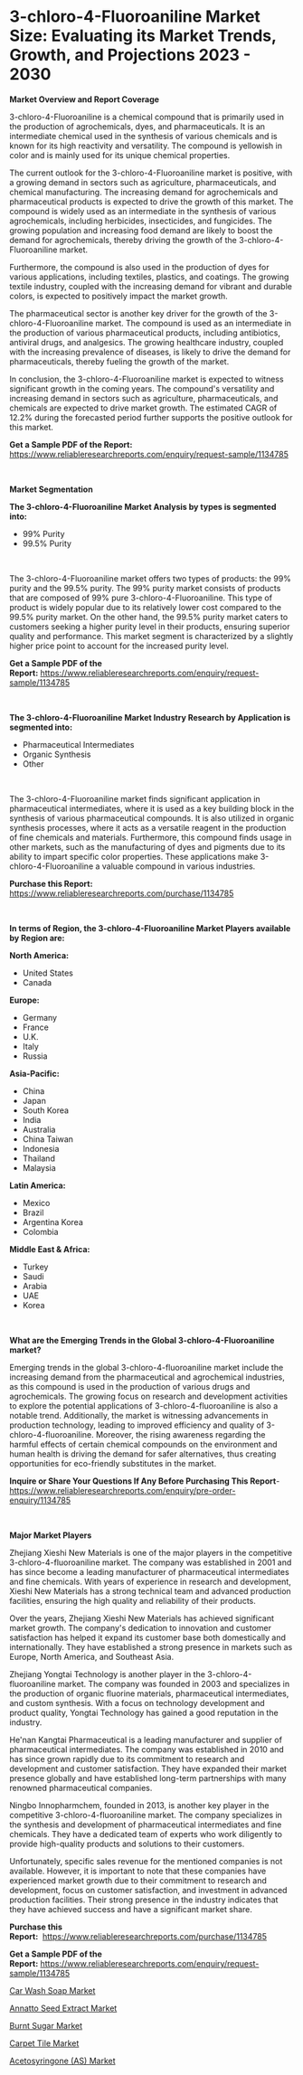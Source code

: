 <p><h1>3-chloro-4-Fluoroaniline Market Size: Evaluating its Market Trends, Growth, and Projections 2023 - 2030</h1></p><p><strong>Market Overview and Report Coverage</strong></p>
<p><p>3-chloro-4-Fluoroaniline is a chemical compound that is primarily used in the production of agrochemicals, dyes, and pharmaceuticals. It is an intermediate chemical used in the synthesis of various chemicals and is known for its high reactivity and versatility. The compound is yellowish in color and is mainly used for its unique chemical properties.</p><p>The current outlook for the 3-chloro-4-Fluoroaniline market is positive, with a growing demand in sectors such as agriculture, pharmaceuticals, and chemical manufacturing. The increasing demand for agrochemicals and pharmaceutical products is expected to drive the growth of this market. The compound is widely used as an intermediate in the synthesis of various agrochemicals, including herbicides, insecticides, and fungicides. The growing population and increasing food demand are likely to boost the demand for agrochemicals, thereby driving the growth of the 3-chloro-4-Fluoroaniline market.</p><p>Furthermore, the compound is also used in the production of dyes for various applications, including textiles, plastics, and coatings. The growing textile industry, coupled with the increasing demand for vibrant and durable colors, is expected to positively impact the market growth.</p><p>The pharmaceutical sector is another key driver for the growth of the 3-chloro-4-Fluoroaniline market. The compound is used as an intermediate in the production of various pharmaceutical products, including antibiotics, antiviral drugs, and analgesics. The growing healthcare industry, coupled with the increasing prevalence of diseases, is likely to drive the demand for pharmaceuticals, thereby fueling the growth of the market. </p><p>In conclusion, the 3-chloro-4-Fluoroaniline market is expected to witness significant growth in the coming years. The compound's versatility and increasing demand in sectors such as agriculture, pharmaceuticals, and chemicals are expected to drive market growth. The estimated CAGR of 12.2% during the forecasted period further supports the positive outlook for this market.</p></p>
<p><strong>Get a Sample PDF of the Report:</strong> <a href="https://www.reliableresearchreports.com/enquiry/request-sample/1134785">https://www.reliableresearchreports.com/enquiry/request-sample/1134785</a></p>
<p>&nbsp;</p>
<p><strong>Market Segmentation</strong></p>
<p><strong>The 3-chloro-4-Fluoroaniline Market Analysis by types is segmented into:</strong></p>
<p><ul><li>99% Purity</li><li>99.5% Purity</li></ul></p>
<p>&nbsp;</p>
<p><p>The 3-chloro-4-Fluoroaniline market offers two types of products: the 99% purity and the 99.5% purity. The 99% purity market consists of products that are composed of 99% pure 3-chloro-4-Fluoroaniline. This type of product is widely popular due to its relatively lower cost compared to the 99.5% purity market. On the other hand, the 99.5% purity market caters to customers seeking a higher purity level in their products, ensuring superior quality and performance. This market segment is characterized by a slightly higher price point to account for the increased purity level.</p></p>
<p><strong>Get a Sample PDF of the Report:</strong>&nbsp;<a href="https://www.reliableresearchreports.com/enquiry/request-sample/1134785">https://www.reliableresearchreports.com/enquiry/request-sample/1134785</a></p>
<p>&nbsp;</p>
<p><strong>The 3-chloro-4-Fluoroaniline Market Industry Research by Application is segmented into:</strong></p>
<p><ul><li>Pharmaceutical Intermediates</li><li>Organic Synthesis</li><li>Other</li></ul></p>
<p>&nbsp;</p>
<p><p>The 3-chloro-4-Fluoroaniline market finds significant application in pharmaceutical intermediates, where it is used as a key building block in the synthesis of various pharmaceutical compounds. It is also utilized in organic synthesis processes, where it acts as a versatile reagent in the production of fine chemicals and materials. Furthermore, this compound finds usage in other markets, such as the manufacturing of dyes and pigments due to its ability to impart specific color properties. These applications make 3-chloro-4-Fluoroaniline a valuable compound in various industries.</p></p>
<p><strong>Purchase this Report:</strong>&nbsp; <a href="https://www.reliableresearchreports.com/purchase/1134785">https://www.reliableresearchreports.com/purchase/1134785</a></p>
<p>&nbsp;</p>
<p><strong>In terms of Region, the 3-chloro-4-Fluoroaniline Market Players available by Region are:</strong></p>
<p>
    <p> <strong> North America: </strong>
        <ul>
            <li>United States</li>
            <li>Canada</li>
        </ul>
        </p> 
    <p> <strong> Europe: </strong>
        <ul>
            <li>Germany</li>
            <li>France</li>
            <li>U.K.</li>
            <li>Italy</li>
            <li>Russia</li>
        </ul>
        </p> 
    <p> <strong> Asia-Pacific: </strong>
        <ul>
            <li>China</li>
            <li>Japan</li>
            <li>South Korea</li>
            <li>India</li>
            <li>Australia</li>
            <li>China Taiwan</li>
            <li>Indonesia</li>
            <li>Thailand</li>
            <li>Malaysia</li>
        </ul>
        </p> 
    <p> <strong> Latin America: </strong>
        <ul>
            <li>Mexico</li>
            <li>Brazil</li>
            <li>Argentina Korea</li>
            <li>Colombia</li>
        </ul>
        </p> 
    <p> <strong> Middle East & Africa: </strong>
        <ul>
            <li>Turkey</li>
            <li>Saudi</li>
            <li>Arabia</li>
            <li>UAE</li>
            <li>Korea</li>
        </ul>
    </p>
    </p>
<p>&nbsp;</p>
<p><strong>What are the Emerging Trends in the Global 3-chloro-4-Fluoroaniline market?</strong></p>
<p><p>Emerging trends in the global 3-chloro-4-fluoroaniline market include the increasing demand from the pharmaceutical and agrochemical industries, as this compound is used in the production of various drugs and agrochemicals. The growing focus on research and development activities to explore the potential applications of 3-chloro-4-fluoroaniline is also a notable trend. Additionally, the market is witnessing advancements in production technology, leading to improved efficiency and quality of 3-chloro-4-fluoroaniline. Moreover, the rising awareness regarding the harmful effects of certain chemical compounds on the environment and human health is driving the demand for safer alternatives, thus creating opportunities for eco-friendly substitutes in the market.</p></p>
<p><strong>Inquire or Share Your Questions If Any Before Purchasing This Report</strong>- <a href="https://www.reliableresearchreports.com/enquiry/pre-order-enquiry/1134785">https://www.reliableresearchreports.com/enquiry/pre-order-enquiry/1134785</a></p>
<p>&nbsp;</p>
<p><strong>Major Market Players</strong></p>
<p><p>Zhejiang Xieshi New Materials is one of the major players in the competitive 3-chloro-4-fluoroaniline market. The company was established in 2001 and has since become a leading manufacturer of pharmaceutical intermediates and fine chemicals. With years of experience in research and development, Xieshi New Materials has a strong technical team and advanced production facilities, ensuring the high quality and reliability of their products.</p><p>Over the years, Zhejiang Xieshi New Materials has achieved significant market growth. The company's dedication to innovation and customer satisfaction has helped it expand its customer base both domestically and internationally. They have established a strong presence in markets such as Europe, North America, and Southeast Asia.</p><p>Zhejiang Yongtai Technology is another player in the 3-chloro-4-fluoroaniline market. The company was founded in 2003 and specializes in the production of organic fluorine materials, pharmaceutical intermediates, and custom synthesis. With a focus on technology development and product quality, Yongtai Technology has gained a good reputation in the industry.</p><p>He'nan Kangtai Pharmaceutical is a leading manufacturer and supplier of pharmaceutical intermediates. The company was established in 2010 and has since grown rapidly due to its commitment to research and development and customer satisfaction. They have expanded their market presence globally and have established long-term partnerships with many renowned pharmaceutical companies.</p><p>Ningbo Innopharmchem, founded in 2013, is another key player in the competitive 3-chloro-4-fluoroaniline market. The company specializes in the synthesis and development of pharmaceutical intermediates and fine chemicals. They have a dedicated team of experts who work diligently to provide high-quality products and solutions to their customers.</p><p>Unfortunately, specific sales revenue for the mentioned companies is not available. However, it is important to note that these companies have experienced market growth due to their commitment to research and development, focus on customer satisfaction, and investment in advanced production facilities. Their strong presence in the industry indicates that they have achieved success and have a significant market share.</p></p>
<p><strong>Purchase this Report:</strong>&nbsp;&nbsp;<a href="https://www.reliableresearchreports.com/purchase/1134785">https://www.reliableresearchreports.com/purchase/1134785</a></p>
<p></p>
<p><strong>Get a Sample PDF of the Report:</strong>&nbsp;<a href="https://www.reliableresearchreports.com/enquiry/request-sample/1134785">https://www.reliableresearchreports.com/enquiry/request-sample/1134785</a></p>
<p><p><a href="https://medium.com/@ebbaeffertz1951/car-wash-soap-market-trends-forecast-and-competitive-analysis-to-2030-03eef5a920a0">Car Wash Soap Market</a></p><p><a href="https://www.linkedin.com/pulse/annatto-seed-extract-market-challenges-opportunities-growth/">Annatto Seed Extract Market</a></p><p><a href="https://www.linkedin.com/pulse/burnt-sugar-market-share-amp-new-trends-analysis-report/">Burnt Sugar Market</a></p><p><a href="https://medium.com/@verlielesch1927/carpet-tile-market-trends-forecast-and-competitive-analysis-to-2030-9b3e5af8936a">Carpet Tile Market</a></p><p><a href="https://github.com/tamvrosiya/Market-Research-Report-List-1/blob/main/acetosyringone-as-market.md">Acetosyringone (AS) Market</a></p></p>